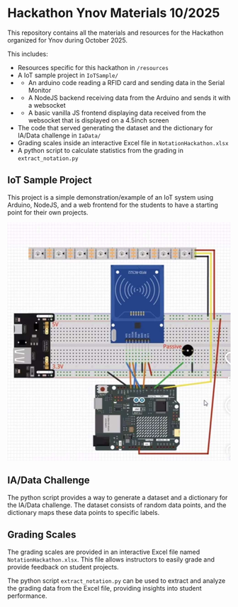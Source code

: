 # Hackathon Ynov Materials 10/2025

This repository contains all the materials and resources for the Hackathon organized for Ynov during October 2025.

This includes:

- Resources specific for this hackathon in `/resources`
- A IoT sample project in `IoTSample/`
- - An arduino code reading a RFID card and sending data in the Serial Monitor
- - A NodeJS backend receiving data from the Arduino and sends it with a websocket
- - A basic vanilla JS frontend displaying data received from the websocket that is displayed on a 4.5inch screen
- The code that served generating the dataset and the dictionary for IA/Data challenge in `IaData/`
- Grading scales inside an interactive Excel file in `NotationHackathon.xlsx`
- A python script to calculate statistics from the grading in `extract_notation.py`

## IoT Sample Project

This project is a simple demonstration/example of an IoT system using Arduino, NodeJS, and a web frontend for the students to have a starting point for their own projects.

![IoT](./iot.png)

## IA/Data Challenge

The python script provides a way to generate a dataset and a dictionary for the IA/Data challenge. The dataset consists of random data points, and the dictionary maps these data points to specific labels.

## Grading Scales

The grading scales are provided in an interactive Excel file named `NotationHackathon.xlsx`. This file allows instructors to easily grade and provide feedback on student projects.

The python script `extract_notation.py` can be used to extract and analyze the grading data from the Excel file, providing insights into student performance.
